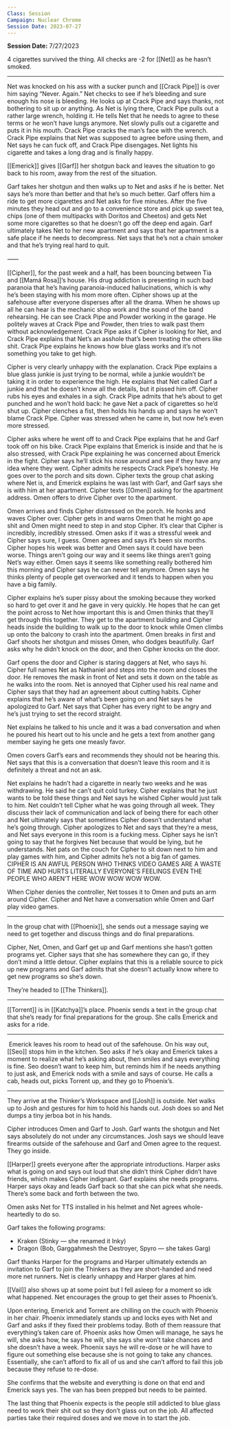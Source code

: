 ```yaml
---
Class: Session
Campaign: Nuclear Chrome
Session Date: 2023-07-27
---
```

**Session Date:** 7/27/2023

4 cigarettes survived the thing. All checks are -2 for [[Net]] as he hasn’t smoked.

---

Net was knocked on his ass with a sucker punch and [[Crack Pipe]] is over him saying “Never. Again.” Net checks to see if he’s bleeding and sure enough his nose is bleeding. He looks up at Crack Pipe and says thanks, not bothering to sit up or anything. As Net is lying there, Crack Pipe pulls out a rather large wrench, holding it. He tells Net that he needs to agree to these terms or he won’t have lungs anymore. Net slowly pulls out a cigarette and puts it in his mouth. Crack Pipe cracks the man’s face with the wrench. Crack Pipe explains that Net was supposed to agree before using them, and Net says he can fuck off, and Crack Pipe disengages. Net lights his cigarette and takes a long drag and is finally happy.

[[Emerick]] gives [[Garf]] her shotgun back and leaves the situation to go back to his room, away from the rest of the situation.

Garf takes her shotgun and then walks up to Net and asks if he is better. Net says he’s more than better and that he’s so much better. Garf offers him a ride to get more cigarettes and Net asks for five minutes. After the five minutes they head out and go to a convenience store and pick up sweet tea, chips (one of them multipacks with Doritos and Cheetos) and gets Net some more cigarettes so that he doesn’t go off the deep end again. Garf ultimately takes Net to her new apartment and says that her apartment is a safe place if he needs to decompress. Net says that he’s not a chain smoker and that he’s trying real hard to quit.

⸺

[[Cipher]], for the past week and a half, has been bouncing between Tia and [[Mamá Rosa]]’s house. His drug addiction is presenting in such bad paranoia that he’s having paranoia-induced hallucinations, which is why he’s been staying with his mom more often. Cipher shows up at the safehouse after everyone disperses after all the drama. When he shows up all he can hear is the mechanic shop work and the sound of the band rehearsing. He can see Crack Pipe and Powder working in the garage. He politely waves at Crack Pipe and Powder, then tries to walk past them without acknowledgement. Crack Pipe asks if Cipher is looking for Net, and Crack Pipe explains that Net’s an asshole that’s been treating the others like shit. Crack Pipe explains he knows how blue glass works and it’s not something you take to get high.

Cipher is very clearly unhappy with the explanation. Crack Pipe explains a blue glass junkie is just trying to be normal, while a junkie wouldn’t be taking it in order to experience the high. He explains that Net called Garf a junkie and that he doesn’t know all the details, but it pissed him off. Cipher rubs his eyes and exhales in a sigh. Crack Pipe admits that he’s about to get punched and he won’t hold back: he gave Net a pack of cigarettes so he’d shut up. Cipher clenches a fist, then holds his hands up and says he won’t blame Crack Pipe. Cipher was stressed when he came in, but now he’s even more stressed.

Cipher asks where he went off to and Crack Pipe explains that he and Garf took off on his bike. Crack Pipe explains that Emerick is inside and that he is also stressed, with Crack Pipe explaining he was concerned about Emerick in the fight. Cipher says he’ll stick his nose around and see if they have any idea where they went. Cipher admits he respects Crack Pipe’s honesty. He goes over to the porch and sits down. Cipher texts the group chat asking where Net is, and Emerick explains he was last with Garf, and Garf says she is with him at her apartment. Cipher texts [[Omen]] asking for the apartment address. Omen offers to drive Cipher over to the apartment.

Omen arrives and finds Cipher distressed on the porch. He honks and waves Cipher over. Cipher gets in and warns Omen that he might go ape shit and Omen might need to step in and stop Cipher. It’s clear that Cipher is incredibly, incredibly stressed. Omen asks if it was a stressful week and Cipher says sure, I guess. Omen agrees and says it’s been six months. Cipher hopes his week was better and Omen says it could have been worse. Things aren’t going our way and it seems like things aren’t going Net’s way either. Omen says it seems like something really bothered him this morning and Cipher says he can never tell anymore. Omen says he thinks plenty of people get overworked and it tends to happen when you have a big family.

Cipher explains he’s super pissy about the smoking because they worked so hard to get over it and he gave in very quickly. He hopes that he can get the point across to Net how important this is and Omen thinks that they’ll get through this together. They get to the apartment building and Cipher heads inside the building to walk up to the door to knock while Omen climbs up onto the balcony to crash into the apartment. Omen breaks in first and Garf shoots her shotgun and misses Omen, who dodges beautifully. Garf asks why he didn’t knock on the door, and then Cipher knocks on the door.

Garf opens the door and Cipher is staring daggers at Net, who says hi. Cipher full names Net as Nathaniel and steps into the room and closes the door. He removes the mask in front of Net and sets it down on the table as he walks into the room. Net is annoyed that Cipher used his real name and Cipher says that they had an agreement about cutting habits. Cipher explains that he’s aware of what’s been going on and Net says he apologized to Garf. Net says that Cipher has every right to be angry and he’s just trying to set the record straight.

Net explains he talked to his uncle and it was a bad conversation and when he poured his heart out to his uncle and he gets a text from another gang member saying he gets one measly favor.

Omen covers Garf’s ears and recommends they should not be hearing this. Net says that this is a conversation that doesn’t leave this room and it is definitely a threat and not an ask.

Net explains he hadn’t had a cigarette in nearly two weeks and he was withdrawing. He said he can’t quit cold turkey. Cipher explains that he just wants to be told these things and Net says he wished Cipher would just talk to him. Net couldn’t tell Cipher what he was going through all week. They discuss their lack of communication and lack of being there for each other and Net ultimately says that sometimes Cipher doesn’t understand what he’s going through. Cipher apologizes to Net and says that they’re a mess, and Net says everyone in this room is a fucking mess. Cipher says he isn’t going to say that he forgives Net because that would be lying, but he understands. Net pats on the couch for Cipher to sit down next to him and play games with him, and Cipher admits he’s not a big fan of games. CIPHER IS AN AWFUL PERSON WHO THINKS VIDEO GAMES ARE A WASTE OF TIME AND HURTS LITERALLY EVERYONE’S FEELINGS EVEN THE PEOPLE WHO AREN’T HERE WOW WOW WOW WOW.

When Cipher denies the controller, Net tosses it to Omen and puts an arm around Cipher. Cipher and Net have a conversation while Omen and Garf play video games.

---

In the group chat with [[Phoenix]], she sends out a message saying we need to get together and discuss things and do final preparations.

Cipher, Net, Omen, and Garf get up and Garf mentions she hasn’t gotten programs yet. Cipher says that she has somewhere they can go, if they don’t mind a little detour. Cipher explains that this is a reliable source to pick up new programs and Garf admits that she doesn’t actually know where to get new programs so she’s down.

They’re headed to [[The Thinkers]]. 

---

[[Torrent]] is in [[Katchya]]’s place. Phoenix sends a text in the group chat that she’s ready for final preparations for the group. She calls Emerick and asks for a ride.

---

 Emerick leaves his room to head out of the safehouse. On his way out, [[Seo]] stops him in the kitchen. Seo asks if he’s okay and Emerick takes a moment to realize what he’s asking about, then smiles and says everything is fine. Seo doesn’t want to keep him, but reminds him if he needs anything to just ask, and Emerick nods with a smile and says of course. He calls a cab, heads out, picks Torrent up, and they go to Phoenix’s.

---

They arrive at the Thinker’s Workspace and [[Josh]] is outside. Net walks up to Josh and gestures for him to hold his hands out. Josh does so and Net dumps a tiny jerboa bot in his hands.

Cipher introduces Omen and Garf to Josh. Garf wants the shotgun and Net says absolutely do not under any circumstances. Josh says we should leave firearms outside of the safehouse and Garf and Omen agree to the request. They go inside.

[[Harper]] greets everyone after the appropriate introductions. Harper asks what is going on and says out loud that she didn’t think Cipher didn’t have friends, which makes Cipher indignant. Garf explains she needs programs. Harper says okay and leads Garf back so that she can pick what she needs. There’s some back and forth between the two.

Omen asks Net for TTS installed in his helmet and Net agrees whole-heartedly to do so.

Garf takes the following programs:
- Kraken (Stinky — she renamed it Inky)
- Dragon (Bob, Garggahmesh the Destroyer, Spyro — she takes Garg)

Garf thanks Harper for the programs and Harper ultimately extends an invitation to Garf to join the Thinkers as they are short-handed and need more net runners. Net is clearly unhappy and Harper glares at him.

[[Vail]] also shows up at some point but I fell asleep for a moment so idk what happened. Net encourages the group to get their asses to Phoenix’s.

Upon entering, Emerick and Torrent are chilling on the couch with Phoenix in her chair. Phoenix immediately stands up and locks eyes with Net and Garf and asks if they fixed their problems today. Both of them reassure that everything’s taken care of. Phoenix asks how Omen will manage, he says he will, she asks how, he says he will, she says she won’t take chances and she doesn’t have a week. Phoenix says he will re-dose or he will have to figure out something else because she is not going to take any chances. Essentially, she can’t afford to fix all of us and she can’t afford to fail this job because they refuse to re-dose.

She confirms that the website and everything is done on that end and Emerick says yes. The van has been prepped but needs to be painted.

The last thing that Phoenix expects is the people still addicted to blue glass need to work their shit out so they don’t glass out on the job. All affected parties take their required doses and we move in to start the job.